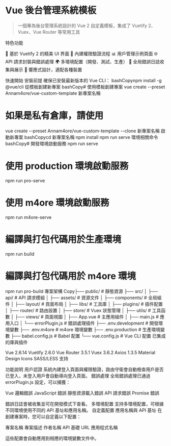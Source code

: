 # Vue 後台管理系統模板
   
> 一個專為後台管理系統設計的 Vue 2 自定義模板，集成了 Vuetify 2、Vuex、Vue Router 等常用工具
   
特色功能

🎨 基於 Vuetify 2 的精美 UI 界面
🔐 內建權限驗證流程
📊 用戶管理示例頁面
🌐 API 請求封裝與錯誤處理
🌍 多環境配置（開發、測試、生產）
🔄 全局錯誤日誌收集與展示
📱 響應式設計，適配各種裝置

快速開始
安裝前提
確保已安裝最新版本的 Vue CLI：
bashCopynpm install -g @vue/cli
從模板創建新專案
bashCopy# 使用模板創建專案
vue create --preset Annam4ore/vue-custom-template 新專案名稱

# 如果是私有倉庫，請使用
vue create --preset Annam4ore/vue-custom-template --clone 新專案名稱
啟動新專案
bashCopycd 新專案名稱
npm install
npm run serve
環境相關命令
bashCopy# 開發環境啟動服務
npm run serve

# 使用 production 環境啟動服務
npm run pro-serve

# 使用 m4ore 環境啟動服務
npm run m4ore-serve

# 編譯與打包代碼用於生產環境
npm run build

# 編譯與打包代碼用於 m4ore 環境
npm run pro-build
專案架構
Copy├── public/            # 靜態資源
├── src/
│   ├── api/           # API 請求模組
│   ├── assets/        # 資源文件
│   ├── components/    # 全局組件
│   ├── layout/        # 頁面布局
│   ├── libs/          # 工具庫
│   ├── plugins/       # 插件配置
│   ├── router/        # 路由設置
│   ├── store/         # Vuex 狀態管理
│   ├── utils/         # 工具函數
│   ├── views/         # 頁面視圖
│   ├── App.vue        # 主應用組件
│   ├── main.js        # 應用入口
│   └── errorPlugin.js # 錯誤處理插件
├── .env.development   # 開發環境變數
├── .env.m4ore         # m4ore 環境變數
├── .env.production    # 生產環境變數
├── babel.config.js    # Babel 配置
└── vue.config.js      # Vue CLI 配置
已集成的庫與插件

Vue 2.6.14
Vuetify 2.6.0
Vue Router 3.5.1
Vuex 3.6.2
Axios 1.3.5
Material Design Icons
SASS/LESS 支持

功能說明
用戶認證
系統內建登入頁面與權限驗證，路由守衛會自動檢查用戶是否已登入，未登入用戶會自動導向登入頁面。
錯誤處理
全局錯誤處理已通過 errorPlugin.js 設定，可以捕獲：

Vue 邏輯錯誤
JavaScript 錯誤
靜態資源載入錯誤
API 請求錯誤
Promise 錯誤

錯誤日誌會被收集並可在開發模式下查看。
多環境配置
支持多環境配置，可根據不同環境使用不同的 API 基址和應用名稱。
自定義配置
應用名稱與 API 基址
在創建專案時，您可以自定義以下配置：

專案名稱
專案描述
作者名稱
API 基礎 URL
應用程式名稱

這些配置會自動應用到相應的環境變數文件中。
